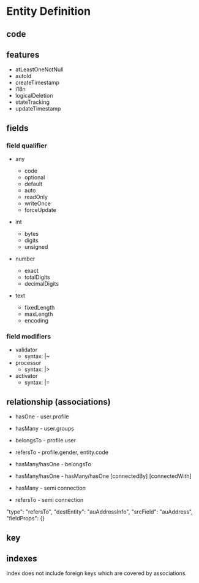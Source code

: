 # Entity Definition

## code

## features

* atLeastOneNotNull
* autoId
* createTimestamp
* i18n
* logicalDeletion
* stateTracking
* updateTimestamp

## fields

### field qualifier

* any
    * code
    * optional
    * default
    * auto
    * readOnly
    * writeOnce
    * forceUpdate

* int
    * bytes
    * digits    
    * unsigned

* number    
    * exact
    * totalDigits
    * decimalDigits

* text
    * fixedLength
    * maxLength
    * encoding

### field modifiers

* validator
    * syntax: |~
* processor
    * syntax: |>
* activator
    * syntax: |=

## relationship (associations)

* hasOne - user.profile
* hasMany - user.groups
* belongsTo - profile.user
* refersTo - profile.gender, entity.code     

 * hasMany/hasOne - belongsTo      
 * hasMany/hasOne - hasMany/hasOne [connectedBy] [connectedWith]
 * hasMany - semi connection       
 * refersTo - semi connection

"type": "refersTo",
"destEntity": "auAddressInfo",
"srcField": "auAddress",
"fieldProps": {}

## key

## indexes

Index does not include foreign keys which are covered by associations.

